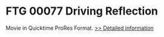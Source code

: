 # FTG 00077 Driving Reflection
Movie in Quicktime ProRes Format.
[>> Detailed information](https://secure.shareit.com/shareit/product.html?productid=300618459&affiliateid=200057808)